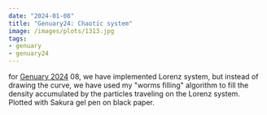 ```yaml
---
date: "2024-01-08"
title: "Genuary24: Chaotic system"
image: /images/plots/1313.jpg
tags:
- genuary
- genuary24
---
```


for [Genuary 2024](https://genuary.art) 08, we have implemented Lorenz system, but instead of drawing the curve, we have used my "worms filling" algorithm to fill the density accumulated by the particles traveling on the Lorenz system. Plotted with Sakura gel pen on black paper.